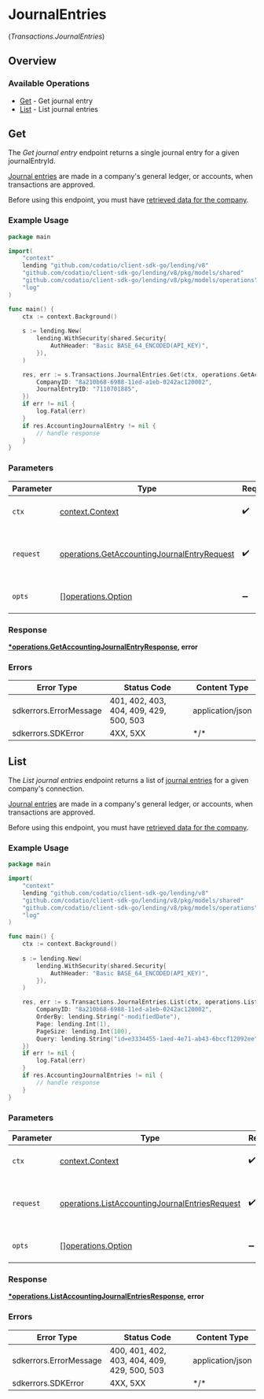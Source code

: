 # JournalEntries
(*Transactions.JournalEntries*)

## Overview

### Available Operations

* [Get](#get) - Get journal entry
* [List](#list) - List journal entries

## Get

The *Get journal entry* endpoint returns a single journal entry for a given journalEntryId.

[Journal entries](https://docs.codat.io/lending-api#/schemas/JournalEntry) are  made in a company's general ledger, or accounts, when transactions are approved.

Before using this endpoint, you must have [retrieved data for the company](https://docs.codat.io/lending-api#/operations/refresh-company-data).


### Example Usage

```go
package main

import(
	"context"
	lending "github.com/codatio/client-sdk-go/lending/v8"
	"github.com/codatio/client-sdk-go/lending/v8/pkg/models/shared"
	"github.com/codatio/client-sdk-go/lending/v8/pkg/models/operations"
	"log"
)

func main() {
    ctx := context.Background()
    
    s := lending.New(
        lending.WithSecurity(shared.Security{
            AuthHeader: "Basic BASE_64_ENCODED(API_KEY)",
        }),
    )

    res, err := s.Transactions.JournalEntries.Get(ctx, operations.GetAccountingJournalEntryRequest{
        CompanyID: "8a210b68-6988-11ed-a1eb-0242ac120002",
        JournalEntryID: "7110701885",
    })
    if err != nil {
        log.Fatal(err)
    }
    if res.AccountingJournalEntry != nil {
        // handle response
    }
}
```

### Parameters

| Parameter                                                                                                      | Type                                                                                                           | Required                                                                                                       | Description                                                                                                    |
| -------------------------------------------------------------------------------------------------------------- | -------------------------------------------------------------------------------------------------------------- | -------------------------------------------------------------------------------------------------------------- | -------------------------------------------------------------------------------------------------------------- |
| `ctx`                                                                                                          | [context.Context](https://pkg.go.dev/context#Context)                                                          | :heavy_check_mark:                                                                                             | The context to use for the request.                                                                            |
| `request`                                                                                                      | [operations.GetAccountingJournalEntryRequest](../../pkg/models/operations/getaccountingjournalentryrequest.md) | :heavy_check_mark:                                                                                             | The request object to use for the request.                                                                     |
| `opts`                                                                                                         | [][operations.Option](../../pkg/models/operations/option.md)                                                   | :heavy_minus_sign:                                                                                             | The options for this request.                                                                                  |

### Response

**[*operations.GetAccountingJournalEntryResponse](../../pkg/models/operations/getaccountingjournalentryresponse.md), error**

### Errors

| Error Type                             | Status Code                            | Content Type                           |
| -------------------------------------- | -------------------------------------- | -------------------------------------- |
| sdkerrors.ErrorMessage                 | 401, 402, 403, 404, 409, 429, 500, 503 | application/json                       |
| sdkerrors.SDKError                     | 4XX, 5XX                               | \*/\*                                  |

## List

The *List journal entries* endpoint returns a list of [journal entries](https://docs.codat.io/lending-api#/schemas/JournalEntry) for a given company's connection.

[Journal entries](https://docs.codat.io/lending-api#/schemas/JournalEntry) are  made in a company's general ledger, or accounts, when transactions are approved.

Before using this endpoint, you must have [retrieved data for the company](https://docs.codat.io/lending-api#/operations/refresh-company-data).
    

### Example Usage

```go
package main

import(
	"context"
	lending "github.com/codatio/client-sdk-go/lending/v8"
	"github.com/codatio/client-sdk-go/lending/v8/pkg/models/shared"
	"github.com/codatio/client-sdk-go/lending/v8/pkg/models/operations"
	"log"
)

func main() {
    ctx := context.Background()
    
    s := lending.New(
        lending.WithSecurity(shared.Security{
            AuthHeader: "Basic BASE_64_ENCODED(API_KEY)",
        }),
    )

    res, err := s.Transactions.JournalEntries.List(ctx, operations.ListAccountingJournalEntriesRequest{
        CompanyID: "8a210b68-6988-11ed-a1eb-0242ac120002",
        OrderBy: lending.String("-modifiedDate"),
        Page: lending.Int(1),
        PageSize: lending.Int(100),
        Query: lending.String("id=e3334455-1aed-4e71-ab43-6bccf12092ee"),
    })
    if err != nil {
        log.Fatal(err)
    }
    if res.AccountingJournalEntries != nil {
        // handle response
    }
}
```

### Parameters

| Parameter                                                                                                            | Type                                                                                                                 | Required                                                                                                             | Description                                                                                                          |
| -------------------------------------------------------------------------------------------------------------------- | -------------------------------------------------------------------------------------------------------------------- | -------------------------------------------------------------------------------------------------------------------- | -------------------------------------------------------------------------------------------------------------------- |
| `ctx`                                                                                                                | [context.Context](https://pkg.go.dev/context#Context)                                                                | :heavy_check_mark:                                                                                                   | The context to use for the request.                                                                                  |
| `request`                                                                                                            | [operations.ListAccountingJournalEntriesRequest](../../pkg/models/operations/listaccountingjournalentriesrequest.md) | :heavy_check_mark:                                                                                                   | The request object to use for the request.                                                                           |
| `opts`                                                                                                               | [][operations.Option](../../pkg/models/operations/option.md)                                                         | :heavy_minus_sign:                                                                                                   | The options for this request.                                                                                        |

### Response

**[*operations.ListAccountingJournalEntriesResponse](../../pkg/models/operations/listaccountingjournalentriesresponse.md), error**

### Errors

| Error Type                                  | Status Code                                 | Content Type                                |
| ------------------------------------------- | ------------------------------------------- | ------------------------------------------- |
| sdkerrors.ErrorMessage                      | 400, 401, 402, 403, 404, 409, 429, 500, 503 | application/json                            |
| sdkerrors.SDKError                          | 4XX, 5XX                                    | \*/\*                                       |